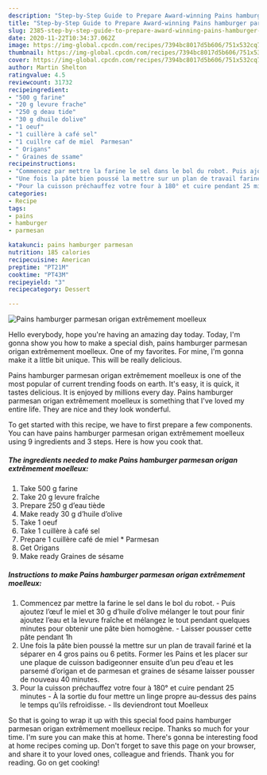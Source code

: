 ```yaml
---
description: "Step-by-Step Guide to Prepare Award-winning Pains hamburger parmesan origan extrêmement moelleux"
title: "Step-by-Step Guide to Prepare Award-winning Pains hamburger parmesan origan extrêmement moelleux"
slug: 2385-step-by-step-guide-to-prepare-award-winning-pains-hamburger-parmesan-origan-extremement-moelleux
date: 2020-11-22T10:34:37.062Z
image: https://img-global.cpcdn.com/recipes/7394bc8017d5b606/751x532cq70/pains-hamburger-parmesan-origan-extremement-moelleux-photo-principale-de-la-recette.jpg
thumbnail: https://img-global.cpcdn.com/recipes/7394bc8017d5b606/751x532cq70/pains-hamburger-parmesan-origan-extremement-moelleux-photo-principale-de-la-recette.jpg
cover: https://img-global.cpcdn.com/recipes/7394bc8017d5b606/751x532cq70/pains-hamburger-parmesan-origan-extremement-moelleux-photo-principale-de-la-recette.jpg
author: Martin Shelton
ratingvalue: 4.5
reviewcount: 31732
recipeingredient:
- "500 g farine"
- "20 g levure frache"
- "250 g deau tide"
- "30 g dhuile dolive"
- "1 oeuf"
- "1 cuillère à café sel"
- "1 cuillre caf de miel  Parmesan"
- " Origans"
- " Graines de ssame"
recipeinstructions:
- "Commencez par mettre la farine le sel dans le bol du robot. Puis ajoutez l’œuf le miel et 30 g d’huile d’olive mélanger le tout pour finir ajoutez l’eau et la levure fraîche et mélangez le tout pendant quelques minutes pour obtenir une pâte bien homogène. Laisser pousser cette pâte pendant 1h"
- "Une fois la pâte bien poussé la mettre sur un plan de travail fariné et la séparer en 4 gros pains ou 6 petits. Former les Pains et les placer sur une plaque de cuisson badigeonner ensuite d’un peu d’eau et les parsemé d’origan et de parmesan et graines de sésame laisser pousser de nouveau 40 minutes."
- "Pour la cuisson préchauffez votre four à 180° et cuire pendant 25 minutes À la sortie du four mettre un linge propre au-dessus des pains le temps qu’ils refroidisse. Ils deviendront tout Moelleux"
categories:
- Recipe
tags:
- pains
- hamburger
- parmesan

katakunci: pains hamburger parmesan 
nutrition: 185 calories
recipecuisine: American
preptime: "PT21M"
cooktime: "PT43M"
recipeyield: "3"
recipecategory: Dessert

---
```



![Pains hamburger parmesan origan extrêmement moelleux](https://img-global.cpcdn.com/recipes/7394bc8017d5b606/751x532cq70/pains-hamburger-parmesan-origan-extremement-moelleux-photo-principale-de-la-recette.jpg)

Hello everybody, hope you're having an amazing day today. Today, I'm gonna show you how to make a special dish, pains hamburger parmesan origan extrêmement moelleux. One of my favorites. For mine, I'm gonna make it a little bit unique. This will be really delicious.

Pains hamburger parmesan origan extrêmement moelleux is one of the most popular of current trending foods on earth. It's easy, it is quick, it tastes delicious. It is enjoyed by millions every day. Pains hamburger parmesan origan extrêmement moelleux is something that I've loved my entire life. They are nice and they look wonderful.




To get started with this recipe, we have to first prepare a few components. You can have pains hamburger parmesan origan extrêmement moelleux using 9 ingredients and 3 steps. Here is how you cook that.

<!--inarticleads1-->

##### The ingredients needed to make Pains hamburger parmesan origan extrêmement moelleux:

1. Take 500 g farine
1. Take 20 g levure fraîche
1. Prepare 250 g d’eau tiède
1. Make ready 30 g d’huile d’olive
1. Take 1 oeuf
1. Take 1 cuillère à café sel
1. Prepare 1 cuillère café de miel * Parmesan
1. Get  Origans
1. Make ready  Graines de sésame




<!--inarticleads2-->

##### Instructions to make Pains hamburger parmesan origan extrêmement moelleux:

1. Commencez par mettre la farine le sel dans le bol du robot. - Puis ajoutez l’œuf le miel et 30 g d’huile d’olive mélanger le tout pour finir ajoutez l’eau et la levure fraîche et mélangez le tout pendant quelques minutes pour obtenir une pâte bien homogène. - Laisser pousser cette pâte pendant 1h
1. Une fois la pâte bien poussé la mettre sur un plan de travail fariné et la séparer en 4 gros pains ou 6 petits. Former les Pains et les placer sur une plaque de cuisson badigeonner ensuite d’un peu d’eau et les parsemé d’origan et de parmesan et graines de sésame laisser pousser de nouveau 40 minutes.
1. Pour la cuisson préchauffez votre four à 180° et cuire pendant 25 minutes - À la sortie du four mettre un linge propre au-dessus des pains le temps qu’ils refroidisse. - Ils deviendront tout Moelleux




So that is going to wrap it up with this special food pains hamburger parmesan origan extrêmement moelleux recipe. Thanks so much for your time. I'm sure you can make this at home. There's gonna be interesting food at home recipes coming up. Don't forget to save this page on your browser, and share it to your loved ones, colleague and friends. Thank you for reading. Go on get cooking!
